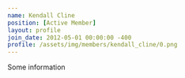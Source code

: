 ```yaml
---
name: Kendall Cline
position: [Active Member]
layout: profile
join_date: 2012-05-01 00:00:00 -400
profile: /assets/img/members/kendall_cline/0.png
---
```

Some information